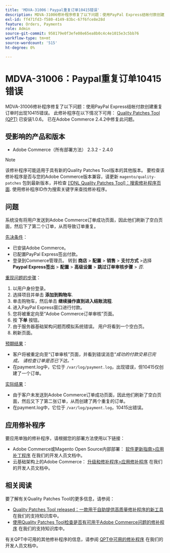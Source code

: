 ```yaml
---
title: 'MDVA-31006：Paypal重复订单10415错误'
description: MDVA-31006修补程序修复了以下问题：使用PayPal Express结帐付款创建重复订单时出现10415错误。 安装[Quality Patches Tool (QPT)](/help/announcements/adobe-commerce-announcements/magento-quality-patches-released-new-tool-to-self-serve-quality-patches.md) 1.0.6后，即可使用此修补程序。 已在Adobe Commerce 2.4.2中修复此问题。
exl-id: ff471fd3-f580-4149-83bc-67f6fce8e28d
feature: Orders, Payments
role: Admin
source-git-commit: 958179e0f3efe08e65ea8b0c4c4e1015e3c5bb76
workflow-type: tm+mt
source-wordcount: '515'
ht-degree: 0%

---
```


# MDVA-31006：Paypal重复订单10415错误

MDVA-31006修补程序修复了以下问题：使用PayPal Express结帐付款创建重复订单时出现10415错误。 此修补程序在以下情况下可用： [Quality Patches Tool (QPT)](/help/announcements/adobe-commerce-announcements/magento-quality-patches-released-new-tool-to-self-serve-quality-patches.md) 已安装1.0.6。 已在Adobe Commerce 2.4.2中修复此问题。

## 受影响的产品和版本

* Adobe Commerce（所有部署方法） 2.3.2 - 2.4.0

>[!NOTE]
>
>该修补程序可能适用于具有新的Quality Patches Tool版本的其他版本。 要检查该修补程序是否与您的Adobe Commerce版本兼容，请更新 `magento/quality-patches` 包到最新版本，并检查 [[!DNL Quality Patches Tool]：搜索修补程序页面](https://devdocs.magento.com/quality-patches/tool.html#patch-grid). 使用修补程序ID作为搜索关键字来查找修补程序。

## 问题

系统没有将用户发送到Adobe Commerce订单成功页面，因此他们刷新了空白页面，然后下了第二个订单，从而导致订单重复。

<u>先决条件</u>：

* 已安装Adobe Commerce。
* 已配置PayPal Express签出付款。
* 登录到Commerce管理员。 转到 **商店** > **配置** > **销售** > **支付方式** >选择 **Paypal Express签出** > **配置** > **高级设置** > **跳过订单审核步骤** > *否*.

<u>重现问题的步骤</u>：

1. 以用户身份登录。
1. 选择项目并单击 **添加到购物车**.
1. 单击购物车，然后单击 **继续操作直到进入结账流程**.
1. 进入PayPal Express窗口进行付款。
1. 您将被重定向至“Adobe Commerce订单审核”页面。
1. 按 **下单** 按钮。
1. 由于服务器基础架构问题而模拟系统错误。 用户将看到一个空白页。
1. 刷新页面。

<u>预期结果</u>：

* 客户将被重定向至“订单审核”页面，并看到错误消息“*成功的付款交易已完成。 请检查订单是否已下达。*&quot;
* 在payment.log中，它位于 `/var/log/payment.log`，出现错误，但10415仅创建了一个订单。

<u>实际结果</u>：

* 由于客户未发送到Adobe Commerce订单成功页面，因此他们刷新了空白页面，然后又下了第二张订单，从而创建了两个重复的订单。
* 在payment.log中，它位于 `/var/log/payment.log`，10415出错误。

## 应用修补程序

要应用单独的修补程序，请根据您的部署方法使用以下链接：

* Adobe Commerce或Magento Open Source内部部署： [软件更新指南>应用补丁程序](https://devdocs.magento.com/guides/v2.4/comp-mgr/patching/mqp.html) 在我们的开发人员文档中。
* 云基础架构上的Adobe Commerce： [升级和修补程序>应用修补程序](https://devdocs.magento.com/cloud/project/project-patch.html) 在我们的开发人员文档中。

## 相关阅读

要了解有关Quality Patches Tool的更多信息，请参阅：

* [Quality Patches Tool released：一款用于自助提供高质量修补程序的新工具](/help/announcements/adobe-commerce-announcements/magento-quality-patches-released-new-tool-to-self-serve-quality-patches.md) 在我们的支持知识库中。
* [使用Quality Patches Tool检查是否有可用于Adobe Commerce问题的修补程序](/help/support-tools/patches-available-in-qpt-tool/check-patch-for-magento-issue-with-magento-quality-patches.md) 在我们的支持知识库中。

有关QPT中可用的其他修补程序的信息，请参阅 [QPT中可用的修补程序](https://devdocs.magento.com/quality-patches/tool.html#patch-grid) 在我们的开发人员文档中。

